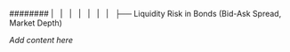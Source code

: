 ######## |   |   |   |   |   |   |   ├── Liquidity Risk in Bonds (Bid-Ask Spread, Market Depth)

*Add content here*